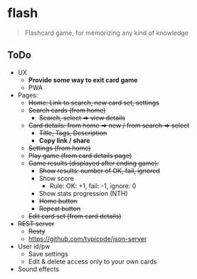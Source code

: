 # flash

> Flashcard game, for memorizing any kind of knowledge

## ToDo
- UX
	- **Provide some way to exit card game**
	- PWA
- Pages:
	* ~~Home: Link to search, new card set, settings~~
	* ~~Search cards (from home)~~
		* ~~Search, select => view details~~
	* ~~Card details: from home => new / from search => select~~
		* ~~Title, Tags, Description~~
		- **Copy link / share**
	* ~~Settings (from home)~~
	* ~~Play game (from card details page)~~
	* ~~Game results (displayed after ending game):~~
		* ~~Show results: number of OK, fail, ignored~~
		- Show score
			- Rule: OK: +1, fail: -1, ignore: 0
		- Show stats progression (NTH)
		* ~~Home button~~
		* ~~Repeat button~~
	* ~~Edit card set (from card details)~~
- ~~REST server~~
	* ~~Resty~~
	- https://github.com/typicode/json-server
- User id/pw
	- Save settings
	- Edit & delete access only to your own cards
- Sound effects
